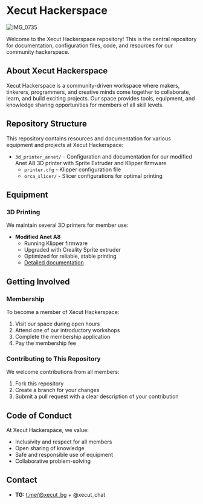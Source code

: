 # Xecut Hackerspace

![IMG_0735](https://github.com/user-attachments/assets/b44224da-d94a-43ce-8819-b1c39142304e)

Welcome to the Xecut Hackerspace repository! This is the central repository for documentation, configuration files, code, and resources for our community hackerspace.

## About Xecut Hackerspace

Xecut Hackerspace is a community-driven workspace where makers, tinkerers, programmers, and creative minds come together to collaborate, learn, and build exciting projects. Our space provides tools, equipment, and knowledge sharing opportunities for members of all skill levels.

## Repository Structure

This repository contains resources and documentation for various equipment and projects at Xecut Hackerspace:

- `3d_printer_annet/` - Configuration and documentation for our modified Anet A8 3D printer with Sprite Extruder and Klipper firmware
  - `printer.cfg` - Klipper configuration file
  - `orca_slicer/` - Slicer configurations for optimal printing

## Equipment

### 3D Printing

We maintain several 3D printers for member use:

- **Modified Anet A8**
  - Running Klipper firmware
  - Upgraded with Creality Sprite extruder
  - Optimized for reliable, stable printing
  - [Detailed documentation](3d_printer_annet/README.md)

## Getting Involved

### Membership

To become a member of Xecut Hackerspace:
1. Visit our space during open hours
2. Attend one of our introductory workshops
3. Complete the membership application
4. Pay the membership fee

### Contributing to This Repository

We welcome contributions from all members:
1. Fork this repository
2. Create a branch for your changes
3. Submit a pull request with a clear description of your contribution

## Code of Conduct

At Xecut Hackerspace, we value:
- Inclusivity and respect for all members
- Open sharing of knowledge
- Safe and responsible use of equipment
- Collaborative problem-solving

## Contact

- **TG:** [t.me/@xecut_bg](https://t.me/xecut_bg) + @xecut_chat
